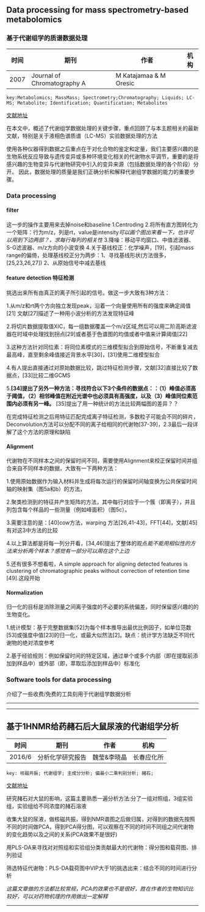 ## Data processing for mass spectrometry-based metabolomics
### 基于代谢组学的质谱数据处理

时间 | 期刊 | 作者 | 机构
-|-|-|-
2007 |Journal of Chromatography A|M Katajamaa & M Oresic | |
    key:Metabolomics; MassMass; Spectrometry;Chromatography; Liquids; LC-MS; Metabolite; Identification; Quantification; Metabolites

[文献地址](http://xueshu.baidu.com/s?wd=paperuri%3A%28bc76c4208bc32d39d026c9e02fef3732%29&filter=sc_long_sign&tn=SE_xueshusource_2kduw22v&sc_vurl=http%3A%2F%2Fwww.sciencedirect.com%2Fscience%2Farticle%2Fpii%2FS0021967307006966&ie=utf-8&sc_us=8005351090699222897)

在本文中，概述了代谢组学数据处理的关键步骤，重点回顾了与本主题相关的最新文献，特别是关于液相色谱质谱（LC-MS）实验数据处理的方法

使用各种仪器得到数据之后重点在于对化合物的鉴定和定量，我们主要感兴趣的是生物系统反应导致与遗传变异或多种环境变化相关的代谢物水平调节，重要的是将感兴趣的生物变异与代谢物研究中引入的变异来源（包括数据处理的各个阶段）分开。 因此，数据处理的质量是我们正确分析和解释代谢组学数据的能力的重要步骤。

### Data processing

#### filter

这一步的操作主要用来去掉noise和baseline
1.Centroding
2.将所有直方图转化为一个矩阵：行为m/z，列是rt，value是intensity*可以画个图出来看一下，也许可以用到下边两部？，求每行每列的相关性* 
3.降噪：移动平均窗口、中值滤波器、S-G滤波器、m/z方向的小波变换
4.关于基线校正：化学噪声，[19]，引起mass range的偏倚，处理基线校正分为两步：1、寻找基线形状(方法很多，[25,23,26,27]) 2、从原始信号中减去基线
#### feature detection 特征检测

挑选出来所有由真正的离子所引起的信号。做这一步大致有3种方法： 

1.从m/z和rt两个方向独立发现peak，沿着一个向量使用所有的强度来确定阈值[21]  文献[27]描述了一种用小波分析的方法发现特征峰

2.将切片数据提取值XIC，每一组数据覆盖一个m/z区域,然后可以用二阶高斯滤波器在时域中处理找到拐点[29]或者基于色谱图的均值或者中值来计算阈值[22]

3.这种方法针对同位素：将同位素模式的三维模型拟合到原始信号，不断重复减去最高峰，直至剩余峰值接近背景水平[30]，[31]使用二维模型拟合

4.有人提出直接通过对原始数据比较，跳过特征检测步骤，文献[32]直接比较了数据点，[33]比较二维GCMS

5.**[34]提出了另外一种方法：寻找符合以下3个条件的数据点：：（1）峰值必须高于阈值，（2）相邻峰值在附近光谱中也必须具有高强度，以及（3）峰值同位素范围内必须有另一峰。** [35]提出了用一种统计的方法比较两幅图的差异？？

在完成特征检测之后用特征匹配完成离子特征检测，多数粒子可能会不同的碎片，Deconvolution方法可以分配不同的离子给相同的代谢物[37-39]，2.3最后一段详解了这个方法的原理和缺陷

#### Alignment 

代谢物在不同样本之间的保留时间不同，需要使用Alignment来校正保留时间并组合来自不同样本的数据，大致有一下两种方法：

1.使用原始数据作为输入材料并生成将每次运行的保留时间轴变换为公共保留时间轴的映射集（图5a和b）的方法，

2.聚类检测到的特征并产生矩阵的方法，其中每行对应于一个簇（即离子），并且列包含每个样品的一些测量（例如峰面积）（图5c）。

3.需要注意的是：[40]cow方法，warping 方法[26,41-43]，FFT[44]，文献[45]有对这3中方法的比较

4.以上算法都是将每一列分开看，[34,46]提出了整体的观点*能不能用相似性的方法来分析两个样本？感觉有一部分可以用在这个上边*

5.还有很多不想看啦，A simple approach for aligning detected features is clustering of chromatographic peaks without correction of retention time [49].这段开始

#### Normalization

归一化的目标是消除测量之间离子强度的不必要的系统偏差，同时保留感兴趣的的生物变化。

1.统计模型：基于完整数据集[52]为每个样本推导出最优比例因子，如单位范数[53]或强度中值[23]的归一化，或最大似然法[2]。缺点：统计学方法缺乏不同代谢物的绝对浓度参考

2.基于经验规则：例如保留时间的特定区域，通过单个或多个内部（即在提取前添加到样品中）或外部（即，萃取后添加到样品中）标准化

### Software tools for data processing

介绍了一些收费/免费的工具刻用于代谢组学数据分析

***
***

## 基于1HNMR给药赭石后大鼠尿液的代谢组学分析

时间 | 期刊 | 作者 | 机构
-|-|-|-
2016/6 | 分析化学研究报告 | 魏莹&李晓晶|长春应化所

    key: 核磁共振; 代谢组学; 主成分分析; 偏最小二乘判别分析; 赭石; 
[文献地址](http://xueshu.baidu.com/s?wd=+%E5%9F%BA%E4%BA%8E1HNMR%E7%BB%99%E8%8D%AF%E8%B5%AD%E7%9F%B3%E5%90%8E%E5%A4%A7%E9%BC%A0%E5%B0%BF%E6%B6%B2%E7%9A%84%E4%BB%A3%E8%B0%A2%E7%BB%84%E5%AD%A6%E5%88%86%E6%9E%90&tn=SE_baiduxueshu_c1gjeupa&cl=3&ie=utf-8&bs=journaluri%3A%28dff5e349c2cf161b%29+%E3%80%8AJournal+of+Chromatography+A%E3%80%8B&f=8&rsv_bp=1&rsv_sug2=1&sc_f_para=sc_tasktype%3D%7BfirstSimpleSearch%7D)

研究赭石对大鼠的影响，这篇主要熟悉一遍分析方法:分了一组对照组，3组实验组，实验组给不同浓度的赭石溶液

收集大鼠的尿液，做核磁共振，得到NMR谱图之后做归属，对得到的数据先按照不同的时间做PCA，得到PCA得分图，可以观察在不同的时间不同组之间代谢物的变化趋势以及之间的关系(PCA效果不是很好)

用PLS-DA来寻找对对照组和实验组分类贡献最大的代谢物：得分图和载荷图、排列验证

筛选特征代谢物：PLS-DA载荷图中VIP大于1的挑选出来：结合不同的时间进行分析

*这篇文章做的方法都比较常规，PCA的效果也不是很好，胜在作者的生物知识比较好，可以对药物机理的作用做出一定解释*
***